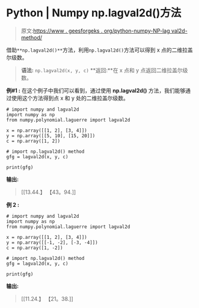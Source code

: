# Python | Numpy np.lagval2d()方法

> 原文:[https://www . geesforgeks . org/python-numpy-NP-lag val2d-method/](https://www.geeksforgeeks.org/python-numpy-np-lagval2d-method/)

借助`**np.lagval2d()**`方法，利用`np.lagval2d()`方法可以得到 x 点的二维拉盖尔级数。

> **语法:** `np.lagval2d(x, y, c)`
> **返回:**在 x 点和 y 点返回二维拉盖尔级数。

**例#1 :**
在这个例子中我们可以看到，通过使用 **np.lagval2d()** 方法，我们能够通过使用这个方法得到点 x 和 y 处的二维拉盖尔级数。

```
# import numpy and lagval2d
import numpy as np
from numpy.polynomial.laguerre import lagval2d

x = np.array([[1, 2], [3, 4]])
y = np.array([[5, 10], [15, 20]])
c = np.array([1, 2])

# import np.lagval2d() method
gfg = lagval2d(x, y, c)

print(gfg)
```

**输出:**

> [[13.44.】
> 【43。94.]]

**例 2 :**

```
# import numpy and lagval2d
import numpy as np
from numpy.polynomial.laguerre import lagval2d

x = np.array([[1, 2], [3, 4]])
y = np.array([[-1, -2], [-3, -4]])
c = np.array([1, -2])

# import np.lagval2d() method
gfg = lagval2d(x, y, c)

print(gfg)
```

**输出:**

> [[11.24.】
> 【21。38.]]